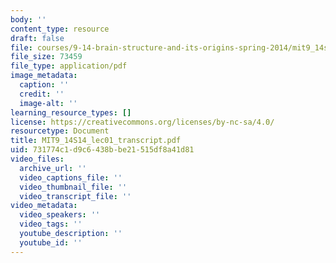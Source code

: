 ```yaml
---
body: ''
content_type: resource
draft: false
file: courses/9-14-brain-structure-and-its-origins-spring-2014/mit9_14s14_lec01_transcript.pdf
file_size: 73459
file_type: application/pdf
image_metadata:
  caption: ''
  credit: ''
  image-alt: ''
learning_resource_types: []
license: https://creativecommons.org/licenses/by-nc-sa/4.0/
resourcetype: Document
title: MIT9_14S14_lec01_transcript.pdf
uid: 731774c1-d9c6-438b-be21-515df8a41d81
video_files:
  archive_url: ''
  video_captions_file: ''
  video_thumbnail_file: ''
  video_transcript_file: ''
video_metadata:
  video_speakers: ''
  video_tags: ''
  youtube_description: ''
  youtube_id: ''
---
```

